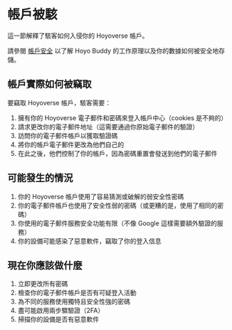 # 帳戶被駭

這一節解釋了駭客如何入侵你的 Hoyoverse 帳戶。

請參閱 [帳戶安全](./Account-Security.md) 以了解 Hoyo Buddy 的工作原理以及你的數據如何被安全地存儲。

## 帳戶實際如何被竊取

要竊取 Hoyoverse 帳戶，駭客需要：

1. 擁有你的 Hoyoverse 電子郵件和密碼來登入帳戶中心（cookies 是不夠的）
2. 請求更改你的電子郵件地址（這需要通過你原始電子郵件的驗證）
3. 訪問你的電子郵件帳戶以獲取驗證碼
4. 將你的帳戶電子郵件更改為他們自己的
5. 在此之後，他們控制了你的帳戶，因為密碼重置會發送到他們的電子郵件

## 可能發生的情況

1. 你的 Hoyoverse 帳戶使用了容易猜測或破解的弱安全性密碼
2. 你的電子郵件帳戶也使用了安全性弱的密碼（或更糟的是，使用了相同的密碼）
3. 你使用的電子郵件服務安全功能有限（不像 Google 這樣需要額外驗證的服務）
4. 你的設備可能感染了惡意軟件，竊取了你的登入信息

## 現在你應該做什麼

1. 立即更改所有密碼
2. 檢查你的電子郵件帳戶是否有可疑登入活動
3. 為不同的服務使用獨特且安全性強的密碼
4. 盡可能啟用兩步驟驗證（2FA）
5. 掃描你的設備是否有惡意軟件
